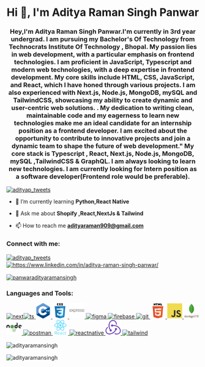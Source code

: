 <h1 align="center">Hi 👋, I'm Aditya Raman Singh Panwar</h1>
<h3 align="center">Hey,I'm Aditya Raman Singh Panwar.I'm currently in 3rd year undergrad. I am pursuing my Bachelor's Of Technology from Technocrats Institute Of Technology , Bhopal. My passion lies in web development, with a particular emphasis on frontend technologies. I am proficient in JavaScript, Typescript and modern web technologies, with a deep expertise in frontend development. My core skills include HTML, CSS, JavaScript, and React, which I have honed through various projects. I am also experienced with Next.js, Node.js, MongoDB, mySQL and TailwindCSS, showcasing my ability to create dynamic and user-centric web solutions. . My dedication to writing clean, maintainable code and my eagerness to learn new technologies make me an ideal candidate for an internship position as a frontend developer. I am excited about the opportunity to contribute to innovative projects and join a dynamic team to shape the future of web development." My core stack is Typescript , React, Next.js, Node.js, MongoDB, mySQL ,TailwindCSS & GraphQL. I am always looking to learn new technologies. I am currently looking for Intern position as a software developer(Frontend role would be preferable).</h3>

<p align="left"> <a href="https://twitter.com/adityap_tweets" target="blank"><img src="https://img.shields.io/twitter/follow/adityap_tweets?logo=twitter&style=for-the-badge" alt="adityap_tweets" /></a> </p>

- 🌱 I’m currently learning **Python,React Native**

- 💬 Ask me about **Shopify ,React,NextJs & Tailwind**

- 📫 How to reach me **adityaraman909@gmail.com**

<h3 align="left">Connect with me:</h3>
<p align="left">
<a href="https://twitter.com/adityap_tweets" target="blank"><img align="center" src="https://raw.githubusercontent.com/rahuldkjain/github-profile-readme-generator/master/src/images/icons/Social/twitter.svg" alt="adityap_tweets" height="30" width="40" /></a>
<a href="https://linkedin.com/in/https://www.linkedin.com/in/aditya-raman-singh-panwar/" target="blank"><img align="center" src="https://raw.githubusercontent.com/rahuldkjain/github-profile-readme-generator/master/src/images/icons/Social/linked-in-alt.svg" alt="https://www.linkedin.com/in/aditya-raman-singh-panwar/" height="30" width="40" /></a>

<a href="https://www.leetcode.com/panwaradityaramansingh" target="blank"><img align="center" src="https://raw.githubusercontent.com/rahuldkjain/github-profile-readme-generator/master/src/images/icons/Social/leet-code.svg" alt="panwaradityaramansingh" height="30" width="40" /></a>
</p>

<h3 align="left">Languages and Tools:</h3>
<p align="left"> <a href="https://www.svgrepo.com/show/354112/nextjs.svg" target="_blank" rel="noreferrer">  <a href="" target="_blank" rel="noreferrer"><img src="https://www.svgrepo.com/show/368858/nextjs.svg" alt="next" width="40" height="40"/><img src="https://www.svgrepo.com/show/374146/typescript-official.svg" alt="ts" width="40" height="40"/> </a> <a href="https://www.w3schools.com/cpp/" target="_blank" rel="noreferrer"> <img src="https://raw.githubusercontent.com/devicons/devicon/master/icons/cplusplus/cplusplus-original.svg" alt="cplusplus" width="40" height="40"/> </a> <a href="https://www.w3schools.com/css/" target="_blank" rel="noreferrer"> <img src="https://raw.githubusercontent.com/devicons/devicon/master/icons/css3/css3-original-wordmark.svg" alt="css3" width="40" height="40"/> </a> <a href="https://expressjs.com" target="_blank" rel="noreferrer"> <img src="https://raw.githubusercontent.com/devicons/devicon/master/icons/express/express-original-wordmark.svg" alt="express" width="40" height="40"/> </a> <a href="https://www.figma.com/" target="_blank" rel="noreferrer"> <img src="https://www.vectorlogo.zone/logos/figma/figma-icon.svg" alt="figma" width="40" height="40"/> </a> <a href="https://firebase.google.com/" target="_blank" rel="noreferrer"> <img src="https://www.vectorlogo.zone/logos/firebase/firebase-icon.svg" alt="firebase" width="40" height="40"/> </a> <a href="https://git-scm.com/" target="_blank" rel="noreferrer"> <img src="https://www.vectorlogo.zone/logos/git-scm/git-scm-icon.svg" alt="git" width="40" height="40"/> </a> <a href="https://www.w3.org/html/" target="_blank" rel="noreferrer"> <img src="https://raw.githubusercontent.com/devicons/devicon/master/icons/html5/html5-original-wordmark.svg" alt="html5" width="40" height="40"/> </a> <a href="https://developer.mozilla.org/en-US/docs/Web/JavaScript" target="_blank" rel="noreferrer"> <img src="https://raw.githubusercontent.com/devicons/devicon/master/icons/javascript/javascript-original.svg" alt="javascript" width="40" height="40"/> </a> <a href="https://www.mongodb.com/" target="_blank" rel="noreferrer"> <img src="https://raw.githubusercontent.com/devicons/devicon/master/icons/mongodb/mongodb-original-wordmark.svg" alt="mongodb" width="40" height="40"/> </a> <a href="https://nodejs.org" target="_blank" rel="noreferrer"> <img src="https://raw.githubusercontent.com/devicons/devicon/master/icons/nodejs/nodejs-original-wordmark.svg" alt="nodejs" width="40" height="40"/> </a> <a href="https://postman.com" target="_blank" rel="noreferrer"> <img src="https://www.vectorlogo.zone/logos/getpostman/getpostman-icon.svg" alt="postman" width="40" height="40"/> </a> <a href="https://reactjs.org/" target="_blank" rel="noreferrer"> <img src="https://raw.githubusercontent.com/devicons/devicon/master/icons/react/react-original-wordmark.svg" alt="react" width="40" height="40"/> </a> <a href="https://reactnative.dev/" target="_blank" rel="noreferrer"> <img src="https://reactnative.dev/img/header_logo.svg" alt="reactnative" width="40" height="40"/> </a> <a href="https://redux.js.org" target="_blank" rel="noreferrer"> <img src="https://raw.githubusercontent.com/devicons/devicon/master/icons/redux/redux-original.svg" alt="redux" width="40" height="40"/> </a> <a href="https://tailwindcss.com/" target="_blank" rel="noreferrer"> <img src="https://www.vectorlogo.zone/logos/tailwindcss/tailwindcss-icon.svg" alt="tailwind" width="40" height="40"/> </a> </p>

<p><img align="center" src="https://github-readme-stats.vercel.app/api/top-langs?username=adityaramansingh&show_icons=true&locale=en&layout=compact" alt="adityaramansingh" /></p>

<p><img align="center" src="https://github-readme-streak-stats.herokuapp.com/?user=adityaramansingh&" alt="adityaramansingh" /></p>
